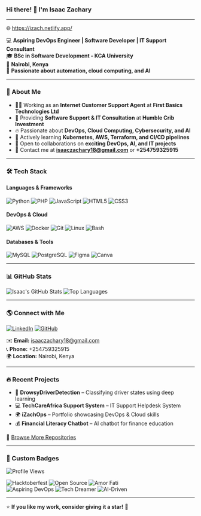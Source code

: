 ### Hi there! 👋 I'm **Isaac Zachary**

---

🌐 https://izach.netlify.app/

💻 **Aspiring DevOps Engineer | Software Developer | IT Support Consultant**  
🎓 **BSc in Software Development - KCA University**  
📍 **Nairobi, Kenya**  
🔧 **Passionate about automation, cloud computing, and AI**  

---

### 🚀 About Me
- 👨‍💻 Working as an **Internet Customer Support Agent** at **First Basics Technologies Ltd**
- 💼 Providing **Software Support & IT Consultation** at **Humble Crib Investment**
- 🔥 Passionate about **DevOps, Cloud Computing, Cybersecurity, and AI**
- 🌱 Actively learning **Kubernetes, AWS, Terraform, and CI/CD pipelines**
- 🤝 Open to collaborations on **exciting DevOps, AI, and IT projects**
- 📧 Contact me at **isaaczachary18@gmail.com** or **+254759325915**

---

### 🛠️ Tech Stack

#### **Languages & Frameworks**
![Python](https://img.shields.io/badge/Python-3776AB?style=for-the-badge&logo=python&logoColor=white)
![PHP](https://img.shields.io/badge/PHP-777BB4?style=for-the-badge&logo=php&logoColor=white)
![JavaScript](https://img.shields.io/badge/JavaScript-F7DF1E?style=for-the-badge&logo=javascript&logoColor=black)
![HTML5](https://img.shields.io/badge/HTML5-E34F26?style=for-the-badge&logo=html5&logoColor=white)
![CSS3](https://img.shields.io/badge/CSS3-1572B6?style=for-the-badge&logo=css3&logoColor=white)

#### **DevOps & Cloud**
![AWS](https://img.shields.io/badge/AWS-232F3E?style=for-the-badge&logo=amazon-aws&logoColor=white)
![Docker](https://img.shields.io/badge/Docker-2496ED?style=for-the-badge&logo=docker&logoColor=white)
![Git](https://img.shields.io/badge/Git-F05032?style=for-the-badge&logo=git&logoColor=white)
![Linux](https://img.shields.io/badge/Linux-FCC624?style=for-the-badge&logo=linux&logoColor=black)
![Bash](https://img.shields.io/badge/Bash-4EAA25?style=for-the-badge&logo=gnu-bash&logoColor=white)

#### **Databases & Tools**
![MySQL](https://img.shields.io/badge/MySQL-4479A1?style=for-the-badge&logo=mysql&logoColor=white)
![PostgreSQL](https://img.shields.io/badge/PostgreSQL-336791?style=for-the-badge&logo=postgresql&logoColor=white)
![Figma](https://img.shields.io/badge/Figma-F24E1E?style=for-the-badge&logo=figma&logoColor=white)
![Canva](https://img.shields.io/badge/Canva-00C4CC?logo=canva&logoColor=fff&style=for-the-badge)

---

### 📊 GitHub Stats
![Isaac's GitHub Stats](https://github-readme-stats.vercel.app/api?username=IsaacZachary&show_icons=true&theme=tokyonight&count_private=true)
![Top Languages](https://github-readme-stats.vercel.app/api/top-langs/?username=IsaacZachary&layout=compact&theme=tokyonight)

---

### 🌎 Connect with Me
[![LinkedIn](https://img.shields.io/badge/LinkedIn-0077B5?style=for-the-badge&logo=linkedin&logoColor=white)](https://www.linkedin.com/in/isaaczachary/)
[![GitHub](https://img.shields.io/badge/GitHub-181717?style=for-the-badge&logo=github&logoColor=white)](https://github.com/IsaacZachary)

✉️ **Email:** isaaczachary18@gmail.com  
📞 **Phone:** +254759325915  
🌍 **Location:** Nairobi, Kenya  

---

### 🔥 Recent Projects
- 🛌 **DrowsyDriverDetection** – Classifying driver states using deep learning
- 💻 **TechCareAfrica Support System** – IT Support Helpdesk System
- 🌍 **iZachOps** – Portfolio showcasing DevOps & Cloud skills
- 💰 **Financial Literacy Chatbot** – AI chatbot for finance education

🔗 [Browse More Repositories](https://github.com/IsaacZachary?tab=repositories)

---

### 🎨 Custom Badges
![Profile Views](https://komarev.com/ghpvc/?username=IsaacZachary&label=Profile%20views&color=0e75b6&style=flat) <br>

![Hacktoberfest](https://img.shields.io/badge/Hacktoberfest-FF4500?logo=hacktoberfest&logoColor=white&style=for-the-badge)
![Open Source](https://img.shields.io/badge/Open%20Source-Love-ff69b4?style=for-the-badge)
![Amor Fati](https://img.shields.io/badge/Amor%20Fati-Fate-6A1B9A?style=for-the-badge)
<br>
![Aspiring DevOps](https://img.shields.io/badge/Spiritual-DevOps-00ADB5?style=for-the-badge&logo=chakraui)
![Tech Dreamer](https://img.shields.io/badge/Tech-Dreamer-5865F2?style=for-the-badge&logo=airbnb)
![AI-Driven](https://img.shields.io/badge/AI%20Driven-Solutions-purple?style=for-the-badge&logo=openai)

---

⭐ **If you like my work, consider giving it a star!** 🌟
